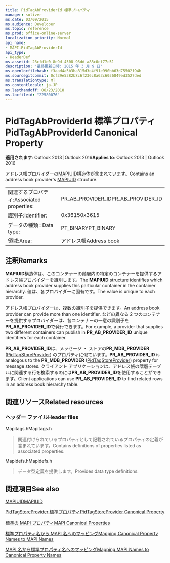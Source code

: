 ```yaml
---
title: PidTagAbProviderId 標準プロパティ
manager: soliver
ms.date: 03/09/2015
ms.audience: Developer
ms.topic: reference
ms.prod: office-online-server
localization_priority: Normal
api_name:
- MAPI.PidTagAbProviderId
api_type:
- HeaderDef
ms.assetid: 23cfd1d0-8e9d-4508-93dd-a88c0ef77c51
description: '最終更新日時: 2015 年 3 月 9 日'
ms.openlocfilehash: f3aad4a5b3ba815d3e4f91e990bb63d75502f94b
ms.sourcegitcommit: 0cf39e5382b8c6f236c8a63c6036849ed3527ded
ms.translationtype: MT
ms.contentlocale: ja-JP
ms.lasthandoff: 08/23/2018
ms.locfileid: "22580076"
---
```

# <a name="pidtagabproviderid-canonical-property"></a><span data-ttu-id="b4e67-103">PidTagAbProviderId 標準プロパティ</span><span class="sxs-lookup"><span data-stu-id="b4e67-103">PidTagAbProviderId Canonical Property</span></span>

  
  
<span data-ttu-id="b4e67-104">**適用されます**: Outlook 2013 |Outlook 2016</span><span class="sxs-lookup"><span data-stu-id="b4e67-104">**Applies to**: Outlook 2013 | Outlook 2016</span></span> 
  
<span data-ttu-id="b4e67-105">アドレス帳プロバイダーの[MAPIUID](mapiuid.md)構造体が含まれています。</span><span class="sxs-lookup"><span data-stu-id="b4e67-105">Contains an address book provider's [MAPIUID](mapiuid.md) structure.</span></span> 
  
|||
|:-----|:-----|
|<span data-ttu-id="b4e67-106">関連するプロパティ:</span><span class="sxs-lookup"><span data-stu-id="b4e67-106">Associated properties:</span></span>  <br/> |<span data-ttu-id="b4e67-107">PR_AB_PROVIDER_ID</span><span class="sxs-lookup"><span data-stu-id="b4e67-107">PR_AB_PROVIDER_ID</span></span>  <br/> |
|<span data-ttu-id="b4e67-108">識別子:</span><span class="sxs-lookup"><span data-stu-id="b4e67-108">Identifier:</span></span>  <br/> |<span data-ttu-id="b4e67-109">0x3615</span><span class="sxs-lookup"><span data-stu-id="b4e67-109">0x3615</span></span>  <br/> |
|<span data-ttu-id="b4e67-110">データの種類 : </span><span class="sxs-lookup"><span data-stu-id="b4e67-110">Data type:</span></span>  <br/> |<span data-ttu-id="b4e67-111">PT_BINARY</span><span class="sxs-lookup"><span data-stu-id="b4e67-111">PT_BINARY</span></span>  <br/> |
|<span data-ttu-id="b4e67-112">領域:</span><span class="sxs-lookup"><span data-stu-id="b4e67-112">Area:</span></span>  <br/> |<span data-ttu-id="b4e67-113">アドレス帳</span><span class="sxs-lookup"><span data-stu-id="b4e67-113">Address book</span></span>  <br/> |
   
## <a name="remarks"></a><span data-ttu-id="b4e67-114">注釈</span><span class="sxs-lookup"><span data-stu-id="b4e67-114">Remarks</span></span>

<span data-ttu-id="b4e67-115">**MAPIUID**構造体は、このコンテナーの階層内の特定のコンテナーを提供するアドレス帳プロバイダーを識別します。</span><span class="sxs-lookup"><span data-stu-id="b4e67-115">The **MAPIUID** structure identifies which address book provider supplies this particular container in the container hierarchy.</span></span> <span data-ttu-id="b4e67-116">値は、各プロバイダーに固有です。</span><span class="sxs-lookup"><span data-stu-id="b4e67-116">The value is unique to each provider.</span></span> 
  
<span data-ttu-id="b4e67-117">アドレス帳プロバイダーは、複数の識別子を提供できます。</span><span class="sxs-lookup"><span data-stu-id="b4e67-117">An address book provider can provide more than one identifier.</span></span> <span data-ttu-id="b4e67-118">などの異なる 2 つのコンテナーを提供するプロバイダーは、各コンテナーの一意の識別子を**PR_AB_PROVIDER_ID**で発行できます。</span><span class="sxs-lookup"><span data-stu-id="b4e67-118">For example, a provider that supplies two different containers can publish in **PR_AB_PROVIDER_ID** unique identifiers for each container.</span></span> 
  
 <span data-ttu-id="b4e67-119">**PR_AB_PROVIDER_ID**は、メッセージ ・ ストアの**PR_MDB_PROVIDER** ([PidTagStoreProvider](pidtagstoreprovider-canonical-property.md)) のプロパティに似ています。</span><span class="sxs-lookup"><span data-stu-id="b4e67-119">**PR_AB_PROVIDER_ID** is analogous to the **PR_MDB_PROVIDER** ([PidTagStoreProvider](pidtagstoreprovider-canonical-property.md)) property for message stores.</span></span> <span data-ttu-id="b4e67-120">クライアント アプリケーションは、アドレス帳の階層テーブルに関連する行を検索するのには**PR_AB_PROVIDER_ID**を使用することができます。</span><span class="sxs-lookup"><span data-stu-id="b4e67-120">Client applications can use **PR_AB_PROVIDER_ID** to find related rows in an address book hierarchy table.</span></span> 
  
## <a name="related-resources"></a><span data-ttu-id="b4e67-121">関連リソース</span><span class="sxs-lookup"><span data-stu-id="b4e67-121">Related resources</span></span>

### <a name="header-files"></a><span data-ttu-id="b4e67-122">ヘッダー ファイル</span><span class="sxs-lookup"><span data-stu-id="b4e67-122">Header files</span></span>

<span data-ttu-id="b4e67-123">Mapitags.h</span><span class="sxs-lookup"><span data-stu-id="b4e67-123">Mapitags.h</span></span>
  
> <span data-ttu-id="b4e67-124">関連付けられているプロパティとして記載されているプロパティの定義が含まれています。</span><span class="sxs-lookup"><span data-stu-id="b4e67-124">Contains definitions of properties listed as associated properties.</span></span>
    
<span data-ttu-id="b4e67-125">Mapidefs.h</span><span class="sxs-lookup"><span data-stu-id="b4e67-125">Mapidefs.h</span></span>
  
> <span data-ttu-id="b4e67-126">データ型定義を提供します。</span><span class="sxs-lookup"><span data-stu-id="b4e67-126">Provides data type definitions.</span></span>
    
## <a name="see-also"></a><span data-ttu-id="b4e67-127">関連項目</span><span class="sxs-lookup"><span data-stu-id="b4e67-127">See also</span></span>



[<span data-ttu-id="b4e67-128">MAPIUID</span><span class="sxs-lookup"><span data-stu-id="b4e67-128">MAPIUID</span></span>](mapiuid.md)
  
[<span data-ttu-id="b4e67-129">PidTagStoreProvider 標準プロパティ</span><span class="sxs-lookup"><span data-stu-id="b4e67-129">PidTagStoreProvider Canonical Property</span></span>](pidtagstoreprovider-canonical-property.md)


[<span data-ttu-id="b4e67-130">標準の MAPI プロパティ</span><span class="sxs-lookup"><span data-stu-id="b4e67-130">MAPI Canonical Properties</span></span>](mapi-canonical-properties.md)
  
[<span data-ttu-id="b4e67-131">標準プロパティ名から MAPI 名へのマッピング</span><span class="sxs-lookup"><span data-stu-id="b4e67-131">Mapping Canonical Property Names to MAPI Names</span></span>](mapping-canonical-property-names-to-mapi-names.md)
  
[<span data-ttu-id="b4e67-132">MAPI 名から標準プロパティ名へのマッピング</span><span class="sxs-lookup"><span data-stu-id="b4e67-132">Mapping MAPI Names to Canonical Property Names</span></span>](mapping-mapi-names-to-canonical-property-names.md)

